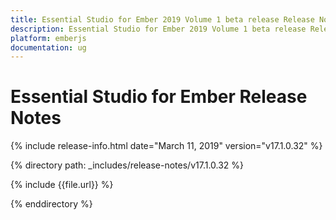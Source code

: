 ```yaml
---
title: Essential Studio for Ember 2019 Volume 1 beta release Release Notes  
description: Essential Studio for Ember 2019 Volume 1 beta release Release Notes  
platform: emberjs
documentation: ug
---
```


# Essential Studio for Ember  Release Notes  

{% include release-info.html date="March 11, 2019"  version="v17.1.0.32" %} 


{% directory path: _includes/release-notes/v17.1.0.32 %}

{% include {{file.url}} %}

{% enddirectory %}